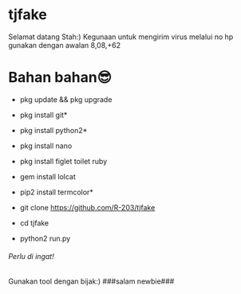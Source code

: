 # tjfake
 Selamat datang Stah:)
 Kegunaan
 untuk mengirim virus melalui no hp
 gunakan dengan awalan 8,08,+62
# Bahan bahan:sunglasses:
* pkg update && pkg upgrade

* pkg install git*

* pkg install python2*

* pkg install nano

* pkg install figlet toilet ruby

* gem install lolcat

* pip2 install termcolor*


* git clone https://github.com/R-203/tjfake

* cd tjfake

* python2 run.py
###### Perlu di ingat!
Gunakan tool dengan bijak:)
###salam newbie###
